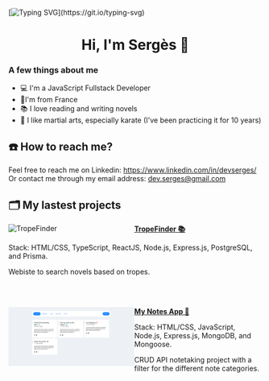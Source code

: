 [![Typing SVG](https://readme-typing-svg.herokuapp.com/?lines=Welcome+to+Sergès's+Profile!)](https://git.io/typing-svg)

<h1 align="center">
Hi, I'm Sergès 👋
</h1>

### A few things about me

- 💻 I'm a JavaScript Fullstack Developer
- 📍I'm from France
- 📚 I love reading and writing novels
- 🥋 I like martial arts, especially karate (I've been practicing it for 10 years)

## ☎️ How to reach me?

Feel free to reach me on Linkedin: https://www.linkedin.com/in/devserges/
Or contact me through my email address: dev.serges@gmail.com

## 🗂️ My lastest projects

<p align="left">
<a href="https://github.com/sergesgoma/new-tropefinder" title="TropeFinder 📚"><img src="https://www.zupimages.net/up/22/22/sp0x.png" alt="TropeFinder" width="250px" align="left" /></a>
<a href="https://github.com/sergesgoma/new-tropefinder" title="TropeFinder 📚"><strong>TropeFinder 📚</strong></a>
<br/> 

Stack: HTML/CSS, TypeScript, ReactJS, Node.js, Express.js, PostgreSQL, and Prisma.

 Webiste to search novels based on tropes.
</p> <br/> <br/>

<p align="left">
<a href="https://github.com/sergesgoma/my-notes-app" title="My Notes App 📝"><img src="https://github.com/sergesgoma/my-notes-app/raw/main/rendu/notes-app-index.png" alt="My Notes App 📝" width="250px" align="left" /></a>
<a href="https://github.com/sergesgoma/my-notes-app" title="My Notes App 📝"><strong>My Notes App 📝</strong></a>
<br/> 

Stack: HTML/CSS, JavaScript, Node.js, Express.js, MongoDB, and Mongoose.

CRUD API notetaking project with a filter for the different note categories.
</p> <br/> <br/>

